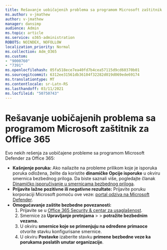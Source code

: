 ```yaml
---
title: Rešavanje uobičajenih problema sa programom Microsoft zaštitnik za Office 365
ms.author: v-jmathew
author: v-jmathew
manager: dansimp
audience: Admin
ms.topic: article
ms.service: o365-administration
ROBOTS: NOINDEX, NOFOLLOW
localization_priority: Normal
ms.collection: Adm_O365
ms.custom:
- "9000760"
- "7391"
ms.openlocfilehash: 05fa518ece7ea40fd7b4cea57115d9cd60370b01
ms.sourcegitcommit: 6312ee31561db36104f32282d019d069ede69174
ms.translationtype: MT
ms.contentlocale: sr-Latn-RS
ms.lasthandoff: 03/11/2021
ms.locfileid: "50750743"
---
```

# <a name="fix-common-problems-with-microsoft-defender-for-office-365"></a>Rešavanje uobičajenih problema sa programom Microsoft zaštitnik za Office 365

Evo nekih rešenja za uobičajene probleme sa programom Microsoft Defender za Office 365:

- **Kašnjenje poruka:** Ako nailazite na probleme prilikom koje je isporuka poruka odložena, želite da koristite **dinamičke Opcije isporuke** u okviru smernica bezbednog priloga. Da biste saznali više, pogledajte članak [Dinamičko isporučivanje u smernicama bezbednog priloga](https://go.microsoft.com/fwlink/?linkid=2094106).
- **Prijavite lažne pozitivne ili negativne rezultate:** Prijavite poruku korporaciji Microsoft pomoću ove veze: [portal odziva na Microsoft Defender](https://go.microsoft.com/fwlink/?linkid=2092835).
- **Omogućavanje zaštite bezbedne povezanosti:**
    1. Prijavite se u [Office 365 Security & centar za usaglašenost](https://go.microsoft.com/fwlink/p/?linkid=2077143).
    2. Smernice za **Upravljanje pretnjama**  >    >  **potražite bezbednim vezama.**
    3. U okviru **smernice koje se primenjuju na određene primaoce** otvorite stavku konfigurisane smernice.
    4. U okviru **Postavke** izaberite stavku **primene bezbedne veze ka porukama poslatih unutar organizacije**.
